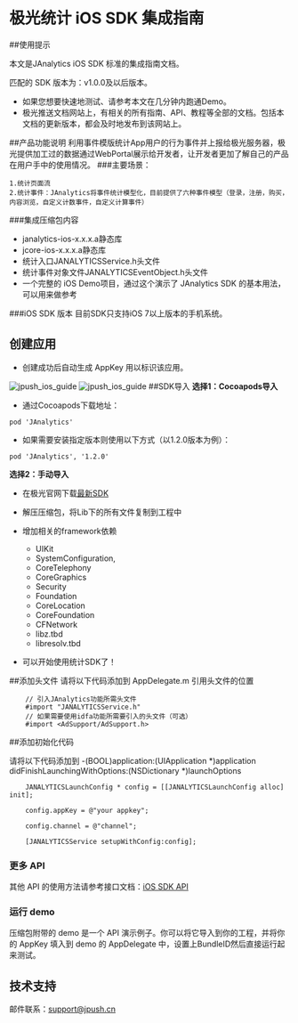 # 极光统计 iOS SDK 集成指南

##使用提示

本文是JAnalytics iOS SDK 标准的集成指南文档。

匹配的 SDK 版本为：v1.0.0及以后版本。

+ 如果您想要快速地测试、请参考本文在几分钟内跑通Demo。
+ 极光推送文档网站上，有相关的所有指南、API、教程等全部的文档。包括本文档的更新版本，都会及时地发布到该网站上。

##产品功能说明
利用事件模版统计App用户的行为事件并上报给极光服务器，极光提供加工过的数据通过WebPortal展示给开发者，让开发者更加了解自己的产品在用户手中的使用情况。
###主要场景：

	1.统计页面流
	2.统计事件：JAnalytics将事件统计模型化，目前提供了六种事件模型（登录，注册，购买，内容浏览，自定义计数事件，自定义计算事件）

###集成压缩包内容

+	janalytics-ios-x.x.x.a静态库
+	jcore-ios-x.x.x.a静态库
+	统计入口JANALYTICSService.h头文件
+	统计事件对象文件JANALYTICSEventObject.h头文件
+	一个完整的 iOS Demo项目，通过这个演示了 JAnalytics SDK 的基本用法，可以用来做参考

###iOS SDK 版本
目前SDK只支持iOS 7以上版本的手机系统。

## 创建应用

* 创建成功后自动生成 AppKey 用以标识该应用。

![jpush_ios_guide](../image/create_ios_app.png)
![jpush_ios_guide](../image/create_ios_app2.png)
##SDK导入
**选择1：Cocoapods导入**

* 通过Cocoapods下载地址：

```
pod 'JAnalytics'
```
* 如果需要安装指定版本则使用以下方式（以1.2.0版本为例）：

```
pod 'JAnalytics', '1.2.0'
```

**选择2：手动导入**

+ 在极光官网下载[最新SDK](http://docs.jiguang.cn/janalytics/resources/)
+ 解压压缩包，将Lib下的所有文件复制到工程中
+ 增加相关的framework依赖
	+ UIKit
	+ SystemConfiguration,
	+ CoreTelephony
	+ CoreGraphics
	+ Security
	+ Foundation
	+ CoreLocation
	+ CoreFoundation
	+ CFNetwork
	+ libz.tbd
	+ libresolv.tbd

+ 可以开始使用统计SDK了！

##添加头文件
请将以下代码添加到 AppDelegate.m 引用头文件的位置
~~~
	// 引入JAnalytics功能所需头文件
	#import "JANALYTICSService.h"
	// 如果需要使用idfa功能所需要引入的头文件（可选）
	#import <AdSupport/AdSupport.h>
~~~
##添加初始化代码

请将以下代码添加到
-(BOOL)application:(UIApplication \*)application didFinishLaunchingWithOptions:(NSDictionary \*)launchOptions

~~~
	JANALYTICSLaunchConfig * config = [[JANALYTICSLaunchConfig alloc] init];
 
	config.appKey = @"your appkey";
	 
	config.channel = @"channel";
	 
	[JANALYTICSService setupWithConfig:config];
~~~


### 更多 API

其他 API 的使用方法请参考接口文档：[iOS SDK API](ios_api)

### 运行 demo

压缩包附带的 demo 是一个 API 演示例子。你可以将它导入到你的工程，并将你的 AppKey 填入到 demo 的 AppDelegate 中，设置上BundleID然后直接运行起来测试。


## 技术支持

邮件联系：[support&#64;jpush.cn](mailto:support&#64;jpush.cn)
